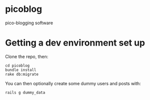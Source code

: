 picoblog
========

pico-blogging software

# Getting a dev environment set up

Clone the repo, then: 

```
cd picoblog
bundle install
rake db:migrate
```

You can then optionally create some dummy users and posts with:

```
rails g dummy_data
```

